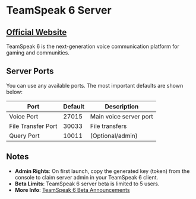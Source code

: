 # TeamSpeak 6 Server

## [Official Website](https://teamspeak.com)

TeamSpeak 6 is the next-generation voice communication platform for gaming and communities.


## Server Ports

You can use any available ports. The most important defaults are shown below:

| Port               | Default | Description            |
|--------------------|---------|------------------------|
| Voice Port         | 27015   | Main voice server port |
| File Transfer Port | 30033   | File transfers         |
| Query Port         | 10011   | (Optional/admin)       |

## Notes

- **Admin Rights**: On first launch, copy the generated key (token) from the console to claim server admin in your TeamSpeak 6 client.
- **Beta Limits**: TeamSpeak 6 server beta is limited to 5 users.
- **More Info**: [TeamSpeak 6 Beta Announcements](https://community.teamspeak.com/c/teamspeak-6-server)
